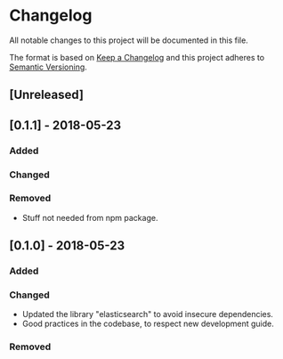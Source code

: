 # Changelog
All notable changes to this project will be documented in this file.

The format is based on [Keep a Changelog](http://keepachangelog.com/en/1.0.0/)
and this project adheres to [Semantic Versioning](http://semver.org/spec/v2.0.0.html).

## [Unreleased]

## [0.1.1] - 2018-05-23
### Added

### Changed

### Removed
- Stuff not needed from npm package.

## [0.1.0] - 2018-05-23
### Added

### Changed
- Updated the library "elasticsearch" to avoid insecure dependencies.
- Good practices in the codebase, to respect new development guide.

### Removed
